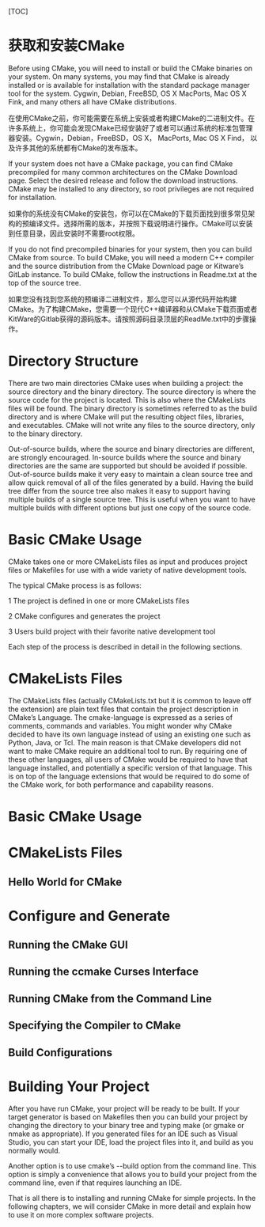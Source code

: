 [TOC]
# 获取和安装CMake
Before using CMake, you will need to install or build the CMake binaries on your system. On many systems, you may find that CMake is already installed or is available for installation with the standard package manager tool for the system. Cygwin, Debian, FreeBSD, OS X MacPorts, Mac OS X Fink, and many others all have CMake distributions.

在使用CMake之前，你可能需要在系统上安装或者构建CMake的二进制文件。在许多系统上，你可能会发现CMake已经安装好了或者可以通过系统的标准包管理器安装。Cygwin，Debian，FreeBSD，OS X， MacPorts, Mac OS X Find， 以及许多其他的系统都有CMake的发布版本。



If your system does not have a CMake package, you can find CMake precompiled for many common architectures on the CMake Download page. Select the desired release and follow the download instructions. CMake may be installed to any directory, so root privileges are not required for installation.

如果你的系统没有CMake的安装包，你可以在CMake的下载页面找到很多常见架构的预编译文件。选择所需的版本，并按照下载说明进行操作。CMake可以安装到任意目录，因此安装时不需要root权限。

If you do not find precompiled binaries for your system, then you can build CMake from source. To build CMake, you will need a modern C++ compiler and the source distribution from the CMake Download page or Kitware’s GitLab instance. To build CMake, follow the instructions in Readme.txt at the top of the source tree.

如果您没有找到您系统的预编译二进制文件，那么您可以从源代码开始构建CMake。为了构建CMake，您需要一个现代C++编译器和从CMake下载页面或者KitWare的Gitlab获得的源码版本。请按照源码目录顶层的ReadMe.txt中的步骤操作。
# Directory Structure
There are two main directories CMake uses when building a project: the source directory and the binary directory. The source directory is where the source code for the project is located. This is also where the CMakeLists files will be found. The binary directory is sometimes referred to as the build directory and is where CMake will put the resulting object files, libraries, and executables. CMake will not write any files to the source directory, only to the binary directory.

Out-of-source builds, where the source and binary directories are different, are strongly encouraged. In-source builds where the source and binary directories are the same are supported but should be avoided if possible. Out-of-source builds make it very easy to maintain a clean source tree and allow quick removal of all of the files generated by a build. Having the build tree differ from the source tree also makes it easy to support having multiple builds of a single source tree. This is useful when you want to have multiple builds with different options but just one copy of the source code.
# Basic CMake Usage

CMake takes one or more CMakeLists files as input and produces project files or Makefiles for use with a wide variety of native development tools.

The typical CMake process is as follows:

1 The project is defined in one or more CMakeLists files

2 CMake configures and generates the project

3 Users build project with their favorite native development tool

Each step of the process is described in detail in the following sections.

# CMakeLists Files
The CMakeLists files (actually CMakeLists.txt but it is common to leave off the extension) are plain text files that contain the project description in CMake’s Language. The cmake-language is expressed as a series of comments, commands and variables. You might wonder why CMake decided to have its own language instead of using an existing one such as Python, Java, or Tcl. The main reason is that CMake developers did not want to make CMake require an additional tool to run. By requiring one of these other languages, all users of CMake would be required to have that language installed, and potentially a specific version of that language. This is on top of the language extensions that would be required to do some of the CMake work, for both performance and capability reasons.

# Basic CMake Usage
# CMakeLists Files
## Hello World for CMake
# Configure and Generate
## Running the CMake GUI
## Running the ccmake Curses Interface
## Running CMake from the Command Line
## Specifying the Compiler to CMake
## Build Configurations
# Building Your Project
After you have run CMake, your project will be ready to be built. If your target generator is based on Makefiles then you can build your project by changing the directory to your binary tree and typing make (or gmake or nmake as appropriate). If you generated files for an IDE such as Visual Studio, you can start your IDE, load the project files into it, and build as you normally would.

Another option is to use cmake’s --build option from the command line. This option is simply a convenience that allows you to build your project from the command line, even if that requires launching an IDE.

That is all there is to installing and running CMake for simple projects. In the following chapters, we will consider CMake in more detail and explain how to use it on more complex software projects.
